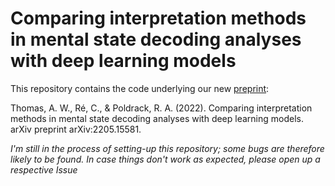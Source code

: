 # Comparing interpretation methods in mental state decoding analyses with deep learning models

This repository contains the code underlying our new [preprint](https://arxiv.org/abs/2205.15581): 

Thomas, A. W., Ré, C., & Poldrack, R. A. (2022). Comparing interpretation methods in mental state decoding analyses with deep learning models. arXiv preprint arXiv:2205.15581. 

*I'm still in the process of setting-up this repository; some bugs are therefore likely to be found. In case things don't work as expected, please open up a respective Issue*

